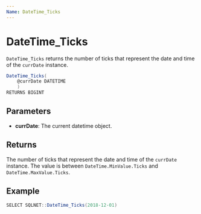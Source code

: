 ```yaml
---
Name: DateTime_Ticks
---
```


# DateTime_Ticks

`DateTime_Ticks` returns the number of ticks that represent the date and time of the `currDate` instance.

```csharp
DateTime_Ticks(
	@currDate DATETIME
	)
RETURNS BIGINT
```

## Parameters

  - **currDate**: The current datetime object.

## Returns

The number of ticks that represent the date and time of the `currDate` instance. The value is between `DateTime.MinValue.Ticks` and `DateTime.MaxValue.Ticks`.

## Example

```csharp
SELECT SQLNET::DateTime_Ticks(2018-12-01)
```

